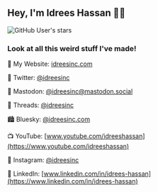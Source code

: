 ## Hey, I'm Idrees Hassan 👋🏽

![GitHub User's stars](https://img.shields.io/github/stars/idreesinc?style=flat)

### Look at all this weird stuff I've made!

🔭 My Website: [idreesinc.com](https://idreesinc.com)

🦤 Twitter: [@idreesinc](https://twitter.com/IdreesInc)

🦣 Mastodon: [@idreesinc@mastodon.social](https://mastodon.social/@idreesinc)

🧵 Threads: [@idreesinc](https://www.threads.net/@idreesinc)

🏙️ Bluesky: [@idreesinc.com](https://bsky.app/profile/idreesinc.com)

📺 YouTube: [www.youtube.com/idreeshassan](https://www.youtube.com/idreeshassan)

📸 Instagram: [@idreesinc](https://www.instagram.com/idreesinc/)

💼 LinkedIn: [www.linkedin.com/in/idrees-hassan](https://www.linkedin.com/in/idrees-hassan)
